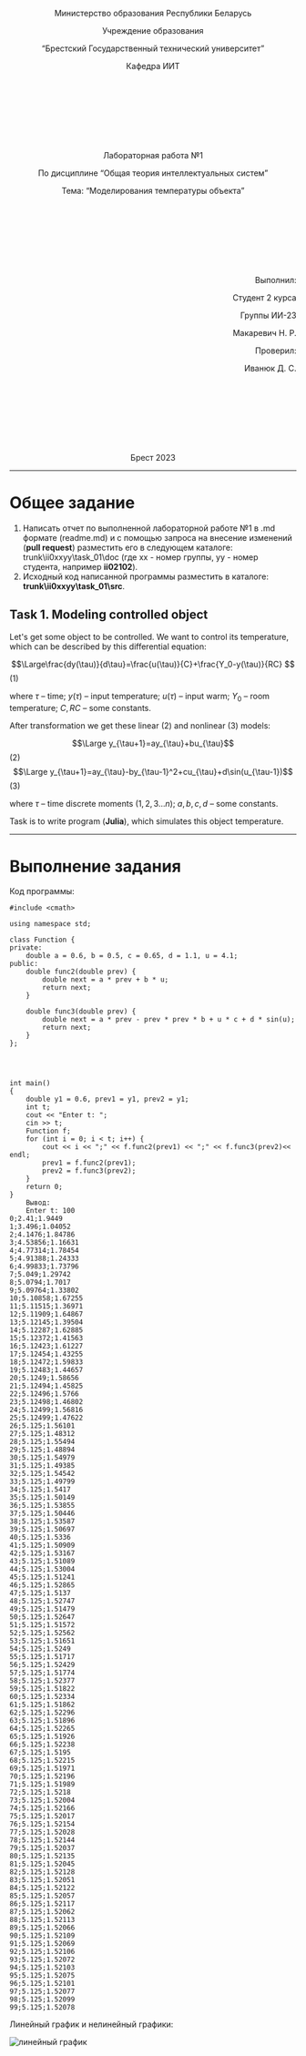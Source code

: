 <p style="text-align: center;">Министерство образования Республики Беларусь</p>
<p style="text-align: center;">Учреждение образования</p>
<p style="text-align: center;">“Брестский Государственный технический университет”</p>
<p style="text-align: center;">Кафедра ИИТ</p>
<div style="margin-bottom: 10em;"></div>
<p style="text-align: center;">Лабораторная работа №1</p>
<p style="text-align: center;">По дисциплине “Общая теория интеллектуальных систем”</p>
<p style="text-align: center;">Тема: “Моделирования температуры объекта”</p>
<div style="margin-bottom: 10em;"></div>
<p style="text-align: right;">Выполнил:</p>
<p style="text-align: right;">Студент 2 курса</p>
<p style="text-align: right;">Группы ИИ-23</p>
<p style="text-align: right;">Макаревич Н. Р.</p>
<p style="text-align: right;">Проверил:</p>
<p style="text-align: right;">Иванюк Д. С.</p>
<div style="margin-bottom: 10em;"></div>
<p style="text-align: center;">Брест 2023</p>

---

# Общее задание #
1. Написать отчет по выполненной лабораторной работе №1 в .md формате (readme.md) и с помощью запроса на внесение изменений (**pull request**) разместить его в следующем каталоге: trunk\ii0xxyy\task_01\doc (где xx - номер группы, yy - номер студента, например **ii02102**).
2. Исходный код написанной программы разместить в каталоге: **trunk\ii0xxyy\task_01\src**.

## Task 1. Modeling controlled object ##
Let's get some object to be controlled. We want to control its temperature, which can be described by this differential equation:

$$\Large\frac{dy(\tau)}{d\tau}=\frac{u(\tau)}{C}+\frac{Y_0-y(\tau)}{RC} $$ (1)

where $\tau$ – time; $y(\tau)$ – input temperature; $u(\tau)$ – input warm; $Y_0$ – room temperature; $C,RC$ – some constants.

After transformation we get these linear (2) and nonlinear (3) models:

$$\Large y_{\tau+1}=ay_{\tau}+bu_{\tau}$$ (2)
$$\Large y_{\tau+1}=ay_{\tau}-by_{\tau-1}^2+cu_{\tau}+d\sin(u_{\tau-1})$$ (3)

where $\tau$ – time discrete moments ($1,2,3{\dots}n$); $a,b,c,d$ – some constants.

Task is to write program (**Julia**), which simulates this object temperature.

---

# Выполнение задания #

Код программы:
```cpp﻿#include <iostream>
#include <cmath>

using namespace std;

class Function {
private:
	double a = 0.6, b = 0.5, c = 0.65, d = 1.1, u = 4.1;
public:
	double func2(double prev) {
		double next = a * prev + b * u;
		return next;
	}

	double func3(double prev) {
		double next = a * prev - prev * prev * b + u * c + d * sin(u);
		return next;
	}
};




int main()
{
	double y1 = 0.6, prev1 = y1, prev2 = y1;
	int t;
	cout << "Enter t: ";
	cin >> t;
	Function f;
	for (int i = 0; i < t; i++) {
		cout << i << ";" << f.func2(prev1) << ";" << f.func3(prev2)<< endl;
		prev1 = f.func2(prev1);
		prev2 = f.func3(prev2);
	}
	return 0;
}
    Вывод:
    Enter t: 100
0;2.41;1.9449
1;3.496;1.04052
2;4.1476;1.84786
3;4.53856;1.16631
4;4.77314;1.78454
5;4.91388;1.24333
6;4.99833;1.73796
7;5.049;1.29742
8;5.0794;1.7017
9;5.09764;1.33802
10;5.10858;1.67255
11;5.11515;1.36971
12;5.11909;1.64867
13;5.12145;1.39504
14;5.12287;1.62885
15;5.12372;1.41563
16;5.12423;1.61227
17;5.12454;1.43255
18;5.12472;1.59833
19;5.12483;1.44657
20;5.1249;1.58656
21;5.12494;1.45825
22;5.12496;1.5766
23;5.12498;1.46802
24;5.12499;1.56816
25;5.12499;1.47622
26;5.125;1.56101
27;5.125;1.48312
28;5.125;1.55494
29;5.125;1.48894
30;5.125;1.54979
31;5.125;1.49385
32;5.125;1.54542
33;5.125;1.49799
34;5.125;1.5417
35;5.125;1.50149
36;5.125;1.53855
37;5.125;1.50446
38;5.125;1.53587
39;5.125;1.50697
40;5.125;1.5336
41;5.125;1.50909
42;5.125;1.53167
43;5.125;1.51089
44;5.125;1.53004
45;5.125;1.51241
46;5.125;1.52865
47;5.125;1.5137
48;5.125;1.52747
49;5.125;1.51479
50;5.125;1.52647
51;5.125;1.51572
52;5.125;1.52562
53;5.125;1.51651
54;5.125;1.5249
55;5.125;1.51717
56;5.125;1.52429
57;5.125;1.51774
58;5.125;1.52377
59;5.125;1.51822
60;5.125;1.52334
61;5.125;1.51862
62;5.125;1.52296
63;5.125;1.51896
64;5.125;1.52265
65;5.125;1.51926
66;5.125;1.52238
67;5.125;1.5195
68;5.125;1.52215
69;5.125;1.51971
70;5.125;1.52196
71;5.125;1.51989
72;5.125;1.5218
73;5.125;1.52004
74;5.125;1.52166
75;5.125;1.52017
76;5.125;1.52154
77;5.125;1.52028
78;5.125;1.52144
79;5.125;1.52037
80;5.125;1.52135
81;5.125;1.52045
82;5.125;1.52128
83;5.125;1.52051
84;5.125;1.52122
85;5.125;1.52057
86;5.125;1.52117
87;5.125;1.52062
88;5.125;1.52113
89;5.125;1.52066
90;5.125;1.52109
91;5.125;1.52069
92;5.125;1.52106
93;5.125;1.52072
94;5.125;1.52103
95;5.125;1.52075
96;5.125;1.52101
97;5.125;1.52077
98;5.125;1.52099
99;5.125;1.52078
```
 Линейный график и нелинейный графики:
 
 ![линейный график](grafik.png)
